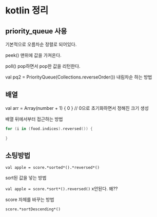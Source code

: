 # kotlin 정리

## priority_queue 사용

기본적으로 오름차순 정렬로 되어있다.

peek() 맨위에 값을 가져온다.

poll() pop하면서 pop한 값을 리턴한다.

val pq2 = PriorityQueue<Int>(Collections.reverseOrder()) 내림차순 하는 방법

## 배열

val arr = Array(number + 1) { 0 } // 0으로 초기화하면서 정해진 크기 생성

배열 뒤에서부터 접근하는 방법

```kotlin
for (i in (food.indices).reversed()) {
    
}
```

## 소팅방법

`val apple = score.*sorted*().*reversed*()`

sort된 값을 넣는 방법

`val apple = score.*sort*().reversed()` x안된다. 왜??

score 자체를 바꾸는 방법

`score.*sortDescending*()`